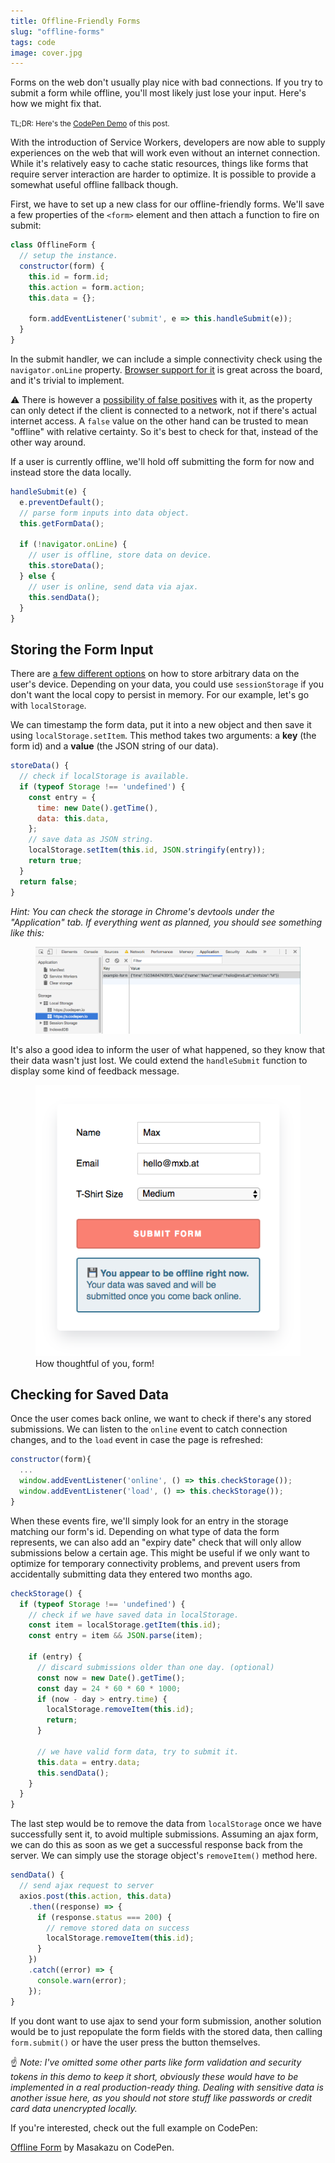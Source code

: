 ```yaml
---
title: Offline-Friendly Forms
slug: "offline-forms"
tags: code
image: cover.jpg
---
```


<p class="lead">Forms on the web don't usually play nice with bad connections. If you try to submit a form while offline, you'll most likely just lose your input. Here's how we might fix that.</p>

<small>TL;DR: Here's the <a href="https://codepen.io/mxbck/pen/ayYGGO/" target="_blank">CodePen Demo</a> of this post.</small>

With the introduction of Service Workers, developers are now able to supply experiences on the web that will work even without an internet connection. While it's relatively easy to cache static resources, things like forms that require server interaction are harder to optimize. It is possible to provide a somewhat useful offline fallback though.

First, we have to set up a new class for our offline-friendly forms. We'll save a few properties of the `<form>` element and then attach a function to fire on submit:

```js
class OfflineForm {
  // setup the instance.
  constructor(form) {
    this.id = form.id;
    this.action = form.action;
    this.data = {};
    
    form.addEventListener('submit', e => this.handleSubmit(e));
  }
}
```

In the submit handler, we can include a simple connectivity check using the `navigator.onLine` property. [Browser support for it](http://caniuse.com/online-status/embed/) is great across the board, and it's trivial to implement.

⚠️ There is however a [possibility of false positives](https://developer.mozilla.org/en-US/docs/Web/API/NavigatorOnLine/onLine) with it, as the property can only detect if the client is connected to a network, not if there's actual internet access. A `false` value on the other hand can be trusted to mean "offline" with relative certainty. So it's best to check for that, instead of the other way around.

If a user is currently offline, we'll hold off submitting the form for now and instead store the data locally.

```js
handleSubmit(e) {
  e.preventDefault();
  // parse form inputs into data object.
  this.getFormData();
  
  if (!navigator.onLine) {
    // user is offline, store data on device.
    this.storeData();
  } else {
    // user is online, send data via ajax.
    this.sendData();
  }
}
```

## Storing the Form Input

There are [a few different options](https://developer.mozilla.org/en-US/docs/Web/API/Storage) on how to store arbitrary data on the user's device. Depending on your data, you could use `sessionStorage` if you don't want the local copy to persist in memory. For our example, let's go with `localStorage`. 

We can timestamp the form data, put it into a new object and then save it using `localStorage.setItem`. This method takes two arguments: a __key__ (the form id) and a __value__ (the JSON string of our data).

```js
storeData() {
  // check if localStorage is available.
  if (typeof Storage !== 'undefined') {
    const entry = {
      time: new Date().getTime(),
      data: this.data,
    };
    // save data as JSON string.
    localStorage.setItem(this.id, JSON.stringify(entry));
    return true;
  }
  return false;
}
```

_Hint: You can check the storage in Chrome's devtools under the "Application" tab. If everything went as planned, you should see something like this:_

<figure class="extend">
  <img src="devtools.png" alt="chrome devtools showing the localstorage contents" />
</figure>

It's also a good idea to inform the user of what happened, so they know that their data wasn't just lost. 
We could extend the `handleSubmit` function to display some kind of feedback message.

<figure>
  <img src="message.png" alt="feedback message explaining the offline state" />
  <figcaption>How thoughtful of you, form!</figcaption>
</figure>

## Checking for Saved Data

Once the user comes back online, we want to check if there's any stored submissions. We can listen to the `online` event to catch connection changes, and to the `load` event in case the page is refreshed:

```js
constructor(form){
  ...
  window.addEventListener('online', () => this.checkStorage());
  window.addEventListener('load', () => this.checkStorage());
}
```

When these events fire, we'll simply look for an entry in the storage matching our form's id. Depending on what type of data the form represents, we can also add an "expiry date" check that will only allow submissions below a certain age. This might be useful if we only want to optimize for temporary connectivity problems, and prevent users from accidentally submitting data they entered two months ago.

```js
checkStorage() {
  if (typeof Storage !== 'undefined') {
    // check if we have saved data in localStorage.
    const item = localStorage.getItem(this.id);
    const entry = item && JSON.parse(item);

    if (entry) {
      // discard submissions older than one day. (optional)
      const now = new Date().getTime();
      const day = 24 * 60 * 60 * 1000;
      if (now - day > entry.time) {
        localStorage.removeItem(this.id);
        return;
      }

      // we have valid form data, try to submit it.
      this.data = entry.data;
      this.sendData();
    }
  }
}
```

The last step would be to remove the data from `localStorage` once we have successfully sent it, to avoid multiple submissions. Assuming an ajax form, we can do this as soon as we get a successful response back from the server. We can simply use the storage object's `removeItem()` method here.

```js
sendData() {
  // send ajax request to server
  axios.post(this.action, this.data)
    .then((response) => {
      if (response.status === 200) {
        // remove stored data on success
        localStorage.removeItem(this.id);
      }
    })
    .catch((error) => {
      console.warn(error);
    });
}
```

If you dont want to use ajax to send your form submission, another solution would be to just repopulate the form fields with the stored data, then calling `form.submit()` or have the user press the button themselves.

☝️ _Note: I've omitted some other parts like form validation and security tokens in this demo to keep it short, obviously these would have to be implemented in a real production-ready thing. Dealing with sensitive data is another issue here, as you should not store stuff like passwords or credit card data unencrypted locally._

If you're interested, check out the full example on CodePen:

<div class="extend" id="codepen-demo">
  <p data-height="450" data-theme-id="dark" data-slug-hash="ayYGGO" data-default-tab="js,result" data-user="mxbck" data-embed-version="2" data-pen-title="Offline Form" class="codepen"><a href="https://codepen.io/mxbck/pen/ayYGGO/">Offline Form</a> by Masakazu on CodePen.</p>
  <script async src="https://production-assets.codepen.io/assets/embed/ei.js"></script>
</div>